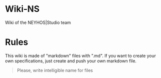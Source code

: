 # Wiki-NS
Wiki of the NEYHOS|Studio team

# Rules
This wiki is made of "markdown" files with ".md". If you want to create your own specifications, just create and push your own markdown file.

> Please, write intelligible name for files